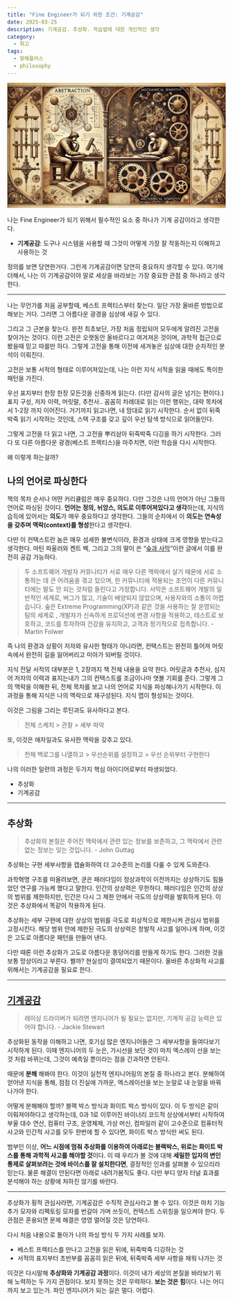 ```yaml
---
title: "Fine Engineer가 되기 위한 조건: 기계공감"
date: 2025-03-25
description: 기계공감. 추상화. 학습법에 대한 개인적인 생각
category:
  - 회고
tags:
  - 항해플러스
  - philosophy
---
```

![](./img/fine_Engineer_symphaty.webp)

나는 Fine Engineer가 되기 위해서 필수적인 요소 중 하나가 기계 공감이라고 생각한다.

- **기계공감**: 도구나 시스템을 사용할 때 그것이 어떻게 가장 잘 작동하는지 이해하고 사용하는 것

정의를 보면 당연한거다. 그런게 기계공감이면 당연히 중요하지 생각할 수 있다. 여기에 더해서, 나는 이 기계공감이야 말로 세상을 바라보는 가장 중요한 관점 중 하나라고 생각한다.

---

나는 무언가를 처음 공부할때, 베스트 프렉티스부터 찾는다. 일단 가장 올바른 방법으로 해보는 거다. 그러면 그 아름다운 광경을 심상에 새길 수 있다.

그리고 그 근본을 찾는다. 완전 최초보단, 가장 처음 정립되어 모두에게 알려진 고전을 찾아가는 것이다. 이런 고전은 오랫동안 올바르다고 여겨져온 것이며, 과학적 접근으로 봤을때 믿고 따를만 하다. 그렇게 고전을 통해 이전에 새겨놓은 심상에 대한 순차적인 분석이 이뤄진다. 

고전은 보통 서적의 형태로 이루어져있는데, 나는 이런 지식 서적을 읽을 때에도 특이한 패턴을 가진다. 

우선 표지부터 한장 한장 모든것을 신중하게 읽는다. (다만 감사의 글은 넘기는 편이다.) 표지 구성, 저자 이력, 머릿말, 추천사.. 꼼꼼히 차례대로 읽는 이런 행위는, 대략 목차에서 1-2장 까지 이어진다. 거기까지 읽고나면, 내 맘대로 읽기 시작한다. 순서 없이 뒤죽박죽 읽기 시작하는 것인데, 스택 구조를 갖고 깊이 우선 탐색 방식으로 읽어들인다.

그렇게 고전을 다 읽고 나면, 그 고전을 뿌리삼아 뒤죽박죽 디깅을 하기 시작한다. 그러다 또 다른 아름다운 광경(베스트 프렉티스)을 마주치면, 이런 학습을 다시 시작한다.

왜 이렇게 하는걸까?

## 나의 언어로 파싱한다

책의 목차 순서나 어떤 커리큘럼은 매우 중요하다.
다만 그것은 나의 언어가 아닌 그들의 언어로 파싱된 것이다. **언어는 정의, 뉘앙스, 의도로 이루어져있다고 생각**하는데, 지식의 습득에 있어서는 **의도**가 매우 중요하다고 생각한다. 그들의 순차에서 이 **의도는 연속성을 갖추며 맥락(context)를 형성**한다고 생각한다.

다만 이 컨택스트란 놈은 매우 섬세한 불변식이라, 환경과 상태에 크게 영향을 받는다고 생각한다. 마틴 파울러와 켄트 벡, 그리고 그의 딸이 쓴 “[숲과 사막]( https://martinfowler.com/bliki/ForestAndDesert.html)”이란 글에서 이를 완전히 공감 가능하다.

> 두 소프트웨어 개발자 커뮤니티가 서로 매우 다른 맥락에서 살기 때문에 서로 소통하는 데 큰 어려움을 겪고 있으며, 한 커뮤니티에 적용되는 조언이 다른 커뮤니티에는 말도 안 되는 것처럼 들린다고 가정합니다. 사막은 소프트웨어 개발의 일반적인 세계로, 버그가 많고, 기술이 배양되지 않았으며, 사용자와의 소통이 어렵습니다. 숲은 Extreme Programming(XP)과 같은 것을 사용하는 잘 운영되는 팀의 세계로 , 개발자가 신속하게 프로덕션에 변경 사항을 적용하고, 테스트로 보호하고, 코드를 투자하여 건강을 유지하고, 고객과 정기적으로 접촉합니다. - Martin Folwer

즉 나의 환경과 상황이 저자와 유사한 형태가 아니라면, 컨택스트는 완전히 틀어져 머릿속에서 완전히 길을 잃어버리고 미아가 되버릴 것이다.

지식 전달 서적의 대부분은 1, 2장까지 책 전체 내용을 요약 한다. 머릿글과 추천사, 심지어 저자의 이력과 표지는내가 그의 컨택스트를 조금이나마 엿볼 기회를 준다. 그렇게 그의 맥락을 이해한 뒤, 전체 목차를 보고 나의 언어로 지식을 파싱해나가기 시작한다. 이 과정을 통해 지식은 나의 맥락으로 재구성된다. 지식 맵이 형성되는 것이다.

이것은 그림을 그리는 루틴과도 유사하다고 본다. 

> 전체 스케치 > 관찰 > 세부 파악

또, 이것은 애자일과도 유사한 맥락을 갖추고 있다.

> 전체 백로그를 나열하고 > 우선순위를 설정하고 > 우선 순위부터 구현한다

나의 이러한 일련의 과정은 두가지 핵심 아이디어로부터 파생되었다.

- 추상화
- 기계공감

---

## 추상화

> 추상화의 본질은 주어진 맥락에서 관련 있는 정보를 보존하고, 그 맥락에서 관련 없는 정보는 잊는 것입니다. - John Guttag

추상화는 구현 세부사항을 캡슐화하여 더 고수준의 논리를 다룰 수 있게 도와준다.

과학혁명 구조를 떠올려보면, 쿤은 패러다임이 정상과학이 이전까지는 상상하기도 힘들었던 연구를 가능케 했다고 말한다. 인간의 상상력은 무한하다. 패러다임은 인간의 상상의 범위를 제한하지만, 인간은 다시 그 제한 안에서 극도의 상상력을 발휘하게 된다. 이것은 추상화에서 똑같이 작용하게 된다.

추상화는 세부 구현에 대한 상상의 범위를 극도로 피상적으로 제한시켜 관심사 범위를 고정시킨다. 해당 범위 안에 제한된 극도의 상상력은 창발적 사고를 일어나게 하며, 이것은 고도로 아름다운 패턴을 만들어 낸다.

다만 때론 이런 추상화가 고도로 아름다운 똥덩어리를 만들게 하기도 한다. 그러한 것을 보통 망상이라고 부른다. 왤까? 현실성이 결여되었기 때문이다. 올바른 추상화적 사고를 위해서는 기계공감을 필요로 한다.

---

## [기계공감](https://wa.aws.amazon.com/wellarchitected/2020-07-02T19-33-23/wat.concept.mechanical-sympathy.en.html)

> 레이싱 드라이버가 되려면 엔지니어가 될 필요는 없지만, 기계적 공감 능력은 있어야 합니다. - Jackie Stewart

추상화된 동작을 이해하고 나면, 호기심 많은 엔지니어들은 그 세부사항을 들여다보기 시작하게 된다. 이때 엔지니어의 두 눈은, 가시선을 보던 것이 마치 엑스레이 선을 보는 것 처럼 바뀌는데, 그것이 예측일 뿐이라는 점을 간과하면 안된다.

때문에 **분해** 해봐야 한다. 이것이 실천적 엔지니어링의 본질 중 하나라고 본다. 분해하여 얻어낸 지식을 통해, 점점 더 진실에 가까운, 엑스레이선을 보는 눈알로 내 눈알을 바꿔나가야 한다.

어떻게 분해해야 할까? 블랙 박스 방식과 화이트 박스 방식이 있다. 이 두 방식은 같이 이뤄져야하다고 생각하는데, 0과 1로 이루어진 바이너리 코드적 상상에서부터 시작하여 부울 대수 연산, 컴퓨터 구조, 운영체제, 가상 머신, 컴파일러 같이 고수준으로 컴퓨터적 사고와 인간적 사고를 모두 한번에 할 수 있다면, 화이트 박스 방식만 써도 된다.

범부인 이상, **어느 시점에 멈춰 추상화를 이용하여 아래로는 블랙박스, 위로는 화이트 박스를 통해 과학적 사고를 해야할 것**이다. 이 때 우리가 볼 것에 대해 **세밀한 입자의 변인 통제로 살펴보려는 것에 바이스를 잘 설치한다면**, 결정적인 인과를 살펴볼 수 있으리라 믿는다. 물론 해결이 안된다면 아래로 내려가봄직도 좋다. 다만 부디 양자 터널 효과를 분석해야 하는 상황에 처하진 않기를 바란다.

---

추상화가 횡적 관심사라면, 기계공감은 수직적 관심사라고 볼 수 있다. 이것은 마치 기능 추가 모자와 리펙토링 모자를 번갈아 가며 쓰듯이, 컨텍스트 스위칭을 일으켜야 한다. 두 관점은 혼용되면 문제 해결은 영영 멀어질 것은 당연하다.

다시 처음 내용으로 돌아가 나의 파싱 방식 두 가지 사례를 보자.

- 베스트 프렉티스를 만나고 고전을 읽은 뒤에, 뒤죽박죽 디깅하는 것
- 서적의 표지부터 초반부를 꼼꼼히 읽은 뒤에, 뒤죽박죽 세부 사항을 채워 나가는 것

이것은 다시말해 **추상화와 기계공감 과정**이다. 이것이 내가 세상의 본질을 바라보기 위해 노력하는 두 가지 관점이다. 보지 못하는 것은 무력하다. **보는 것은 힘**이다. 나는 어디까지 보고 있는가. 파인 엔지니어가 되는 길은 멀다. 어렵다.